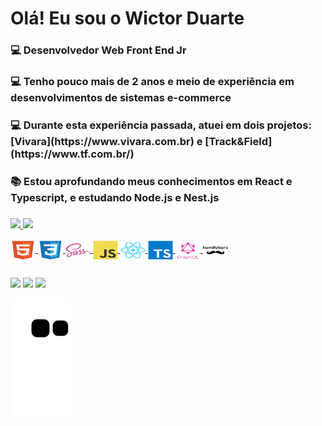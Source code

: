 # Olá! Eu sou o Wictor Duarte

<div>
  <h3>💻 Desenvolvedor Web Front End Jr<h3>
  <h3>💻 Tenho pouco mais de 2 anos e meio de experiência em desenvolvimentos de sistemas e-commerce<h3>
  <h3>💻 Durante esta experiência passada, atuei em dois projetos: [Vivara](https://www.vivara.com.br) e [Track&Field](https://www.tf.com.br/)<h3>
  <h3>📚 Estou aprofundando meus conhecimentos em React e Typescript, e estudando Node.js e Nest.js <h3>
</div>
<div>
  <a href="https://github.com/wictoraraujo">
  <img height="160em" src="https://github-readme-stats.vercel.app/api?username=wictoraraujo&show_icons=true&theme=tokyonight&include_all_commits=true&count_private=true"/>
  <img height="160em" src="https://github-readme-stats.vercel.app/api/top-langs/?username=wictoraraujo&layout=compact&langs_count=7&theme=tokyonight"/>
</div>
 
<div style="display: inline_block"><br>
  <img align="center" alt="logo-HTML" height="30" width="40" src="https://github.com/devicons/devicon/blob/master/icons/html5/html5-original.svg">
  <img align="center" alt="logo-CSS" height="30" width="40" src="https://github.com/devicons/devicon/blob/master/icons/css3/css3-original.svg">
  <img align="center" alt="logo-Sass" height="30" width="40" src="https://github.com/devicons/devicon/blob/master/icons/sass/sass-original.svg">
  <img align="center" alt="logo-Js" height="30" width="40" src="https://github.com/devicons/devicon/blob/master/icons/javascript/javascript-original.svg">
  <img align="center" alt="logo-React" height="30" width="40" src="https://github.com/devicons/devicon/blob/master/icons/react/react-original.svg">
  <img align="center" alt="logo-Typescript" height="30" width="40" src="https://github.com/devicons/devicon/blob/master/icons/typescript/typescript-original.svg">
  <img align="center" alt="logo-GraphQL" height="30" width="40" src="https://github.com/devicons/devicon/blob/master/icons/graphql/graphql-plain-wordmark.svg">
  <img align="center" alt="logo-Handlebars" height="30" width="40" src="https://github.com/devicons/devicon/blob/master/icons/handlebars/handlebars-original-wordmark.svg">
</div>
  
  ##

  <div> 
  <a href="https://instagram.com/wictorduarte" target="_blank"><img src="https://img.shields.io/badge/-Instagram-%23E4405F?style=for-the-badge&logo=instagram&logoColor=white" target="_blank"></a>
  <a href = "mailto:wictorduarte@outlook.com"><img src="https://img.shields.io/badge/Microsoft_Outlook-0078D4?style=for-the-badge&logo=microsoft-outlook&logoColor=white" target="_blank"></a>
  <a href="https://www.linkedin.com/in/wictorduartearaujo/" target="_blank"><img src="https://img.shields.io/badge/-LinkedIn-%230077B5?style=for-the-badge&logo=linkedin&logoColor=white" target="_blank"></a> 
 
  ![Snake animation](https://github.com/wictoraraujo/wictoraraujo/blob/output/github-contribution-grid-snake.svg)
 
</div>
